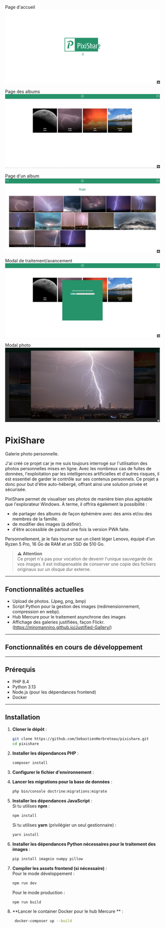 Page d'accueil
![alt text](https://github.com/SebastienHerbreteau/pixishare/blob/master/screenshot.jpg?raw=true)

Page des albums
![alt text](https://github.com/SebastienHerbreteau/pixishare/blob/master/screenshot2.jpg?raw=true)

Page d'un album
![alt text](https://github.com/SebastienHerbreteau/pixishare/blob/master/screenshot3.jpg?raw=true)

Modal de traitement/avancement
![alt text](https://github.com/SebastienHerbreteau/pixishare/blob/master/screenshot4.jpg?raw=true)

Modal photo
![alt text](https://github.com/SebastienHerbreteau/pixishare/blob/master/screenshot5.jpg?raw=true)

# PixiShare

Galerie photo personnelle.

J'ai créé ce projet car je me suis toujours interrogé sur l'utilisation des photos personnelles mises en ligne. Avec les nombreux cas de fuites de données, l'exploitation par les intelligences artificielles et d'autres risques, il est essentiel de garder le contrôle sur ses contenus personnels. Ce projet a donc pour but d'être auto-hébergé, offrant ainsi une solution privée et sécurisée.

PixiShare permet de visualiser ses photos de manière bien plus agréable que l'explorateur Windows. À terme, il offrira également la possibilité :
- de partager des albums  de façon éphémère avec des amis et/ou des membres de la famille.
- de modifier des images (à définir).
- d'être accessible de partout une fois la version PWA faite.
  
Personnellement, je le fais tourner sur un client léger Lenovo, équipé d'un Ryzen 5 Pro, 16 Go de RAM et un SSD de 510 Go.

> **⚠️ Attention**  
> Ce projet n'a pas pour vocation de devenir l'unique sauvegarde de vos images. Il est indispensable de conserver une copie des fichiers originaux sur un disque dur externe.

---

## Fonctionnalités actuelles

- Upload de photos. (Jpeg, png, bmp)
- Script Python pour la gestion des images (redimensionnement, compression en webp).
- Hub Mercure pour le traitement asynchrone des images
- Affichage des galeries justifiées, façon Flickr. (https://miromannino.github.io/Justified-Gallery/)

---

## Fonctionnalités en cours de développement



---

## Prérequis

- PHP 8.4
- Python 3.13
- Node.js (pour les dépendances frontend)
- Docker

---

## Installation

1. **Cloner le dépôt** :  
   ```bash
   git clone https://github.com/SebastienHerbreteau/pixishare.git
   cd pixishare
   ```

2. **Installer les dépendances PHP** :  
   ```bash
   composer install
   ```

3. **Configurer le fichier d'environnement** :  


4. **Lancer les migrations pour la base de données** :  
   ```bash
   php bin/console doctrine:migrations:migrate
   ```

5. **Installer les dépendances JavaScript** :  
   Si tu utilises **npm** :
   ```bash
   npm install
   ```
   Si tu utilises **yarn** (privilégier un seul gestionnaire) :
   ```bash
   yarn install
   ```

6. **Installer les dépendances Python nécessaires pour le traitement des images** :  
   ```bash
   pip install imageio numpy pillow
   ```

7. **Compiler les assets frontend (si nécessaire)** :  
   Pour le mode développement :  
   ```bash
   npm run dev
   ```
   Pour le mode production :  
   ```bash
   npm run build
   ```

8. **Lancer le container Docker pour le hub Mercure ** :  
 
   ```bash
    docker-composer up --build
   ```



   
